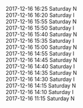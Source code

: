 2017-12-16 16:25 Saturday  N  
2017-12-16 16:20 Saturday  I  
2017-12-16 15:55 Saturday  N  
2017-12-16 15:50 Saturday  I  
2017-12-16 15:40 Saturday  N  
2017-12-16 15:35 Saturday  I  
2017-12-16 15:00 Saturday  N  
2017-12-16 14:55 Saturday  I  
2017-12-16 14:45 Saturday  N  
2017-12-16 14:40 Saturday  I  
2017-12-16 14:35 Saturday  N  
2017-12-16 14:30 Saturday  I  
2017-12-16 14:15 Saturday  N  
2017-12-16 14:10 Saturday  I  
2017-12-16 11:15 Saturday  N  
